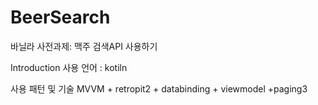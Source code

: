 # BeerSearch
바닐라 사전과제: 맥주 검색API 사용하기

Introduction
사용 언어 : kotiln

사용 패턴 및 기술
MVVM  + retropit2 + databinding + viewmodel +paging3
